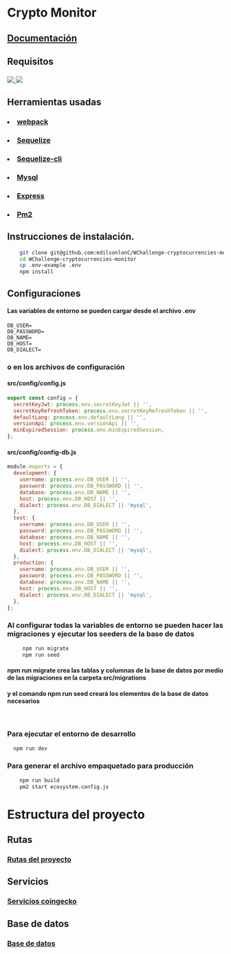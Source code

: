 # Crypto Monitor

## <a href="https://app.swaggerhub.com/apis-docs/eddylson/WChallenge/1.0.0"> Documentación </a>

## <p> Requisitos </p>

<a href="https://www.npmjs.com/"> 
<img src="https://img.shields.io/npm/v/npm"> </a>
<a href="https://nodejs.org/es/"> 
<img src="https://img.shields.io/badge/node%40latest-%3E%3D%2016.0.0-brightgreen"> 
</a>

## Herramientas usadas

### <ul>

### <li><a href="https://webpack.js.org/"> webpack </a> </li>

### <li> <a href="https://sequelize.org/master/manual/getting-started.html"> Sequelize </a></li>

### <li> <a href="https://sequelize.org/master/manual/migrations.html"> Sequelize-cli </a> </li>

### <li> <a href="https://www.mysql.com/"> Mysql</a> </li>

### <li> <a href="https://expressjs.com/es/"> Express</a> </li>

### <li> <a href="https://pm2.keymetrics.io/"> Pm2 </a> </li>

</ul>
 
## Instrucciones de instalación.

```bash
    git clone git@github.com:edilsonlonC/WChallenge-cryptocurrencies-monitor.git
    cd WChallenge-cryptocurrencies-monitor
    cp .env-example .env
    npm install
```

## Configuraciones

#### Las variables de entorno se pueden cargar desde el archivo .env

```
DB_USER=
DB_PASSWORD=
DB_NAME=
DB_HOST=
DB_DIALECT=
```

### o en los archivos de configuración

#### src/config/config.js

```js
export const config = {
  secretKeyJwt: process.env.secretKeyJwt || '',
  secretKeyRefreshToken: process.env.secretKeyRefreshToken || '',
  defaultLang: process.env.defaultLang || '',
  versionApi: process.env.versionApi || '',
  minExpiredSession: process.env.minExpiredSession,
};
```

#### src/config/config-db.js

```js
module.exports = {
  development: {
    username: process.env.DB_USER || '',
    password: process.env.DB_PASSWORD || '',
    database: process.env.DB_NAME || '',
    host: process.env.DB_HOST || '',
    dialect: process.env.DB_DIALECT || 'mysql',
  },
  test: {
    username: process.env.DB_USER || '',
    password: process.env.DB_PASSWORD || '',
    database: process.env.DB_NAME || '',
    host: process.env.DB_HOST || '',
    dialect: process.env.DB_DIALECT || 'mysql',
  },
  production: {
    username: process.env.DB_USER || '',
    password: process.env.DB_PASSWORD || '',
    database: process.env.DB_NAME || '',
    host: process.env.DB_HOST || '',
    dialect: process.env.DB_DIALECT || 'mysql',
  },
};
```

### Al configurar todas la variables de entorno se pueden hacer las migraciones y ejecutar los seeders de la base de datos

```bash
     npm run migrate
     npm run seed
```

#### npm run migrate crea las tablas y columnas de la base de datos por medio de las migraciones en la carpeta src/migrations

#### y el comando npm run seed creará los elementos de la base de datos necesarios

<br>

### Para ejecutar el entorno de desarrollo
``` bash
  npm run dev
```

### Para generar el archivo empaquetado para producción

```bash
    npm run build
    pm2 start ecosystem.config.js
```

# Estructura del proyecto

## Rutas

### [Rutas del proyecto](src/routes/README.md)

## Servicios

### [Servicios coingecko](https://github.com/miscavage/CoinGecko-API)


## Base de datos
### [Base de datos](src/models/README.md)
